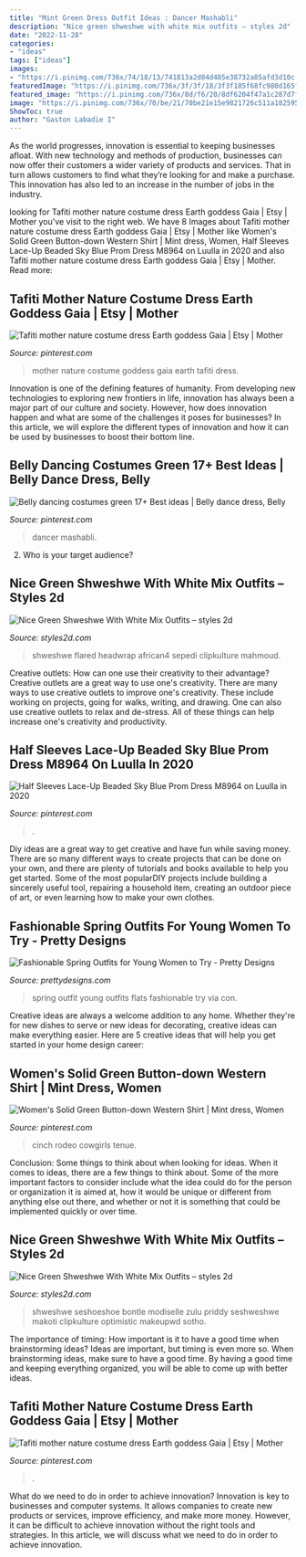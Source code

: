 ```yaml
---
title: "Mint Green Dress Outfit Ideas : Dancer Mashabli"
description: "Nice green shweshwe with white mix outfits – styles 2d"
date: "2022-11-28"
categories:
- "ideas"
tags: ["ideas"]
images:
- "https://i.pinimg.com/736x/74/18/13/741813a2d04d485e38732a85afd3d10c.jpg"
featuredImage: "https://i.pinimg.com/736x/3f/3f/18/3f3f185f68fc980d165f0f606ccb0494.jpg"
featured_image: "https://i.pinimg.com/736x/8d/f6/20/8df6204f47a1c287d7fb7c4b61d9ff40.jpg"
image: "https://i.pinimg.com/736x/70/be/21/70be21e15e9821726c511a1825954acc.jpg"
ShowToc: true
author: "Gaston Labadie I"
---
```



As the world progresses, innovation is essential to keeping businesses afloat. With new technology and methods of production, businesses can now offer their customers a wider variety of products and services. That in turn allows customers to find what they’re looking for and make a purchase. This innovation has also led to an increase in the number of jobs in the industry.

	

		
looking for Tafiti mother nature costume dress Earth goddess Gaia | Etsy | Mother you've visit to the right web. We have 8 Images about Tafiti mother nature costume dress Earth goddess Gaia | Etsy | Mother like Women&#039;s Solid Green Button-down Western Shirt | Mint dress, Women, Half Sleeves Lace-Up Beaded Sky Blue Prom Dress M8964 on Luulla in 2020 and also Tafiti mother nature costume dress Earth goddess Gaia | Etsy | Mother. Read more:
		
    
## Tafiti Mother Nature Costume Dress Earth Goddess Gaia | Etsy | Mother

<img loading=lazy src="https://i.pinimg.com/736x/8d/f6/20/8df6204f47a1c287d7fb7c4b61d9ff40.jpg" onerror="this.onerror=null;this.src='https://tse4.mm.bing.net/th?id=OIP.lLiYtGaNxR5qDKVfcXatrgHaJ4&amp;pid=15.1';" alt="Tafiti mother nature costume dress Earth goddess Gaia | Etsy | Mother">

_Source: pinterest.com_

>mother nature costume goddess gaia earth tafiti dress. 

	

Innovation is one of the defining features of humanity. From developing new technologies to exploring new frontiers in life, innovation has always been a major part of our culture and society. However, how does innovation happen and what are some of the challenges it poses for businesses? In this article, we will explore the different types of innovation and how it can be used by businesses to boost their bottom line.

    
## Belly Dancing Costumes Green 17+ Best Ideas | Belly Dance Dress, Belly

<img loading=lazy src="https://i.pinimg.com/736x/3f/3f/18/3f3f185f68fc980d165f0f606ccb0494.jpg" onerror="this.onerror=null;this.src='https://tse2.mm.bing.net/th?id=OIP.pJqSylhPQl6O131rwxY4igAAAA&amp;pid=15.1';" alt="Belly dancing costumes green 17+ Best ideas | Belly dance dress, Belly">

_Source: pinterest.com_

>dancer mashabli. 

	

2. Who is your target audience?

    
## Nice Green Shweshwe With White Mix Outfits – Styles 2d

<img loading=lazy src="https://styles2d.com/wp-content/uploads/2019/12/screenshot-1570633551n84kg.png" onerror="this.onerror=null;this.src='https://tse3.mm.bing.net/th?id=OIP.PG9wd9XhVqHsnybdR3BPxgHaJJ&amp;pid=15.1';" alt="Nice Green Shweshwe With White Mix Outfits – styles 2d">

_Source: styles2d.com_

>shweshwe flared headwrap african4 sepedi clipkulture mahmoud. 

	

Creative outlets: How can one use their creativity to their advantage?
Creative outlets are a great way to use one's creativity. There are many ways to use creative outlets to improve one's creativity. These include working on projects, going for walks, writing, and drawing. One can also use creative outlets to relax and de-stress. All of these things can help increase one's creativity and productivity.

    
## Half Sleeves Lace-Up Beaded Sky Blue Prom Dress M8964 On Luulla In 2020

<img loading=lazy src="https://i.pinimg.com/736x/8a/23/e2/8a23e2a65c43bf2605d928a964322983.jpg" onerror="this.onerror=null;this.src='https://tse3.mm.bing.net/th?id=OIP.oqX2QT5kztN2vCoh01B-GQHaLH&amp;pid=15.1';" alt="Half Sleeves Lace-Up Beaded Sky Blue Prom Dress M8964 on Luulla in 2020">

_Source: pinterest.com_

>. 

	

Diy ideas are a great way to get creative and have fun while saving money. There are so many different ways to create projects that can be done on your own, and there are plenty of tutorials and books available to help you get started. Some of the most popularDIY projects include building a sincerely useful tool, repairing a household item, creating an outdoor piece of art, or even learning how to make your own clothes.

    
## Fashionable Spring Outfits For Young Women To Try - Pretty Designs

<img loading=lazy src="https://www.prettydesigns.com/wp-content/uploads/2014/04/Spring-Outfit-with-Flats.jpg" onerror="this.onerror=null;this.src='https://tse3.mm.bing.net/th?id=OIP.0YMIoIhHUXQ2SrFzgAhUJgHaK2&amp;pid=15.1';" alt="Fashionable Spring Outfits for Young Women to Try - Pretty Designs">

_Source: prettydesigns.com_

>spring outfit young outfits flats fashionable try via con. 

	

Creative ideas are always a welcome addition to any home. Whether they're for new dishes to serve or new ideas for decorating, creative ideas can make everything easier. Here are 5 creative ideas that will help you get started in your home design career: 

    
## Women&#039;s Solid Green Button-down Western Shirt | Mint Dress, Women

<img loading=lazy src="https://i.pinimg.com/736x/70/be/21/70be21e15e9821726c511a1825954acc.jpg" onerror="this.onerror=null;this.src='https://tse4.mm.bing.net/th?id=OIP.ncDdBtXZaY8gRyI2NpOhVQHaLH&amp;pid=15.1';" alt="Women&#039;s Solid Green Button-down Western Shirt | Mint dress, Women">

_Source: pinterest.com_

>cinch rodeo cowgirls tenue. 

	

Conclusion: Some things to think about when looking for ideas.
When it comes to ideas, there are a few things to think about. Some of the more important factors to consider include what the idea could do for the person or organization it is aimed at, how it would be unique or different from anything else out there, and whether or not it is something that could be implemented quickly or over time.

    
## Nice Green Shweshwe With White Mix Outfits – Styles 2d

<img loading=lazy src="https://styles2d.com/wp-content/uploads/2019/12/screenshot-157061639684kng.png" onerror="this.onerror=null;this.src='https://tse4.mm.bing.net/th?id=OIP.vjjuuFygKNiQzp6HsBIoUQHaJR&amp;pid=15.1';" alt="Nice Green Shweshwe With White Mix Outfits – styles 2d">

_Source: styles2d.com_

>shweshwe seshoeshoe bontle modiselle zulu priddy seshweshwe makoti clipkulture optimistic makeupwd sotho. 

	

The importance of timing: How important is it to have a good time when brainstorming ideas?
Ideas are important, but timing is even more so. When brainstorming ideas, make sure to have a good time. By having a good time and keeping everything organized, you will be able to come up with better ideas.

    
## Tafiti Mother Nature Costume Dress Earth Goddess Gaia | Etsy | Mother

<img loading=lazy src="https://i.pinimg.com/736x/74/18/13/741813a2d04d485e38732a85afd3d10c.jpg" onerror="this.onerror=null;this.src='https://tse2.mm.bing.net/th?id=OIP.nKWi7vm_YpYoDeAYz0EBsgHaJ4&amp;pid=15.1';" alt="Tafiti mother nature costume dress Earth goddess Gaia | Etsy | Mother">

_Source: pinterest.com_

>. 

	

What do we need to do in order to achieve innovation?
Innovation is key to businesses and computer systems. It allows companies to create new products or services, improve efficiency, and make more money. However, it can be difficult to achieve innovation without the right tools and strategies. In this article, we will discuss what we need to do in order to achieve innovation.

